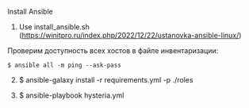 Install Ansible
1. Use install_ansible.sh
(https://winitpro.ru/index.php/2022/12/22/ustanovka-ansible-linux/)

Проверим доступность всех хостов в файле инвентаризации:

    $ ansible all -m ping --ask-pass 

2. $ ansible-galaxy install -r requirements.yml -p ./roles

3. $ ansible-playbook hysteria.yml
